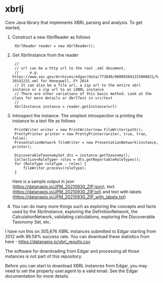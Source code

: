 # xbrlj

Core Java library that implements XBRL parsing and analysis. To get started,

1. Construct a new XbrlReader as follows

        XbrlReader reader = new XbrlReader();

2. Get XbrlInstance from the reader

        //
        // url can be a http url to the root .xml document, 
        //     e.g. https://www.sec.gov/Archives/edgar/data/773840/000093041315000621/hon-20141231.xml for Honeywell, FY 2014
        // It can also be a file url, a zip url to the entire xbrl instance or a zip url to an iXBRL instance
        // There are other variations of this basic method. Look at the class for more details or XbrlTest in src/test
        //
        XbrlInstance instance = reader.getInstance(url)

3. Introspect the instance. The simplest introspection is printing the instance to a text file as follows

        PrintWriter writer = new PrintWriter(new FileWriter(path));
        PrettyPrinter printer = new PrettyPrinter(writer, true, true, false);
        PresentationNetwork fileWriter = new PresentationNetwork(instance, printer);

        DiscoverableTaxonomySet dts = instance.getTaxonomy();
        Collection<RoleType> roles = dts.getReportableRoleTypes();
        for (RoleType roleType : roles) {
            fileWriter.process(roleType);
        }
   
   Here is a sample output in json (https://datanapis.io/JPM_20210930_ZIP.json), text (https://datanapis.io/JPM_20210930_ZIP.txt) and text with labels (https://datanapis.io/JPM_20210930_ZIP_with_labels.txt)


5. You can do many more things such as exploring the concepts and facts used by the XbrlInstance, exploring the DefinitionNetwork, the CalculationNetwork, validating calculations, exploring the Discoverable Taxonomy Set, etc.

I have run this on 305,676 XBRL instances submitted to Edgar starting from 2012 with 99.59% success rate.
You can download these statistics from here - https://datanapis.io/xbrl_results.csv

The software for downloading from Edgar and processing all those instances is not part of this repository.

Before you can start to download XBRL instances from Edgar, you may need to set the property user.agent to a valid email. See the Edgar documentation for more details.

